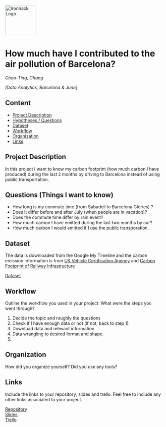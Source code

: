 <img src="https://bit.ly/2VnXWr2" alt="Ironhack Logo" width="100"/>

# How much have I contributed to the air pollution of Barcelona?
*Chao-Ting, Chang*

*[Data Analytics, Barcelona & June]*

## Content
- [Project Description](#project-description)
- [Hypotheses / Questions](#hypotheses-/-questions)
- [Dataset](#dataset)
- [Workflow](#workflow)
- [Organization](#organization)
- [Links](#links)

<a name="project-description"></a>

## Project Description
In this project I want to know my carbon footprint (how much carbon I have produced) during the last 2 months by driving to Barcelona instead of using public transportation. 


<a name="hypotheses-/-questions"></a>

## Questions (Things I want to know)  

 - How long is my commute time (from Sabadell to Barcelona Glories) ? 
 - Does it differ before and after July (when people are in vacation)?
 - Does the commute time differ by rain event?
 - How much carbon I have emitted during the last two months by car?
 - How much carbon I would emitted if I use the public transporation.

<a name="dataset"></a>

## Dataset
The data is downloaded from the Google My Timeline and the carbon emission information is from [UK Vehicle Certification Agency]( https://carfueldata.vehicle-certification-agency.gov.uk/) and [Carbon Footprint 
of Railway Infrastructure](https://uic.org/IMG/pdf/carbon_footprint_of_railway_infrastructure.pdf)

[Dataset]() 

<a name="workflow"></a>

## Workflow
Outline the workflow you used in your project. What were the steps you went through?

 1. Decide the topic and roughly the questions
 2. Check if I have enough data or not (if not, back to step 1)
 3. Download data and relevant information.
 4. Data wrangling to desired format and shape.
 5. 

<a name="organization"></a>

## Organization
How did you organize yourself? Did you use any tools?

<a name="links"></a>

## Links
Include the links to your repository, slides and trello. Feel free to include any other links associated to your project. 

[Repository](https://github.com/)  
[Slides](https://slides.com/)  
[Trello](https://trello.com/en)  
